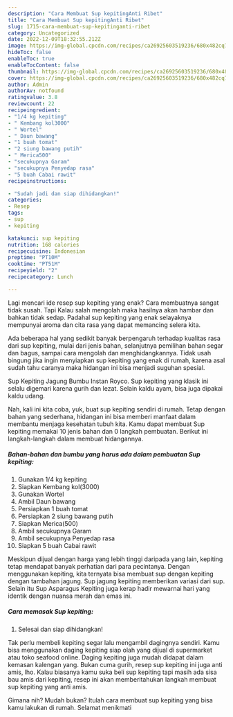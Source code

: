 ```yaml
---
description: "Cara Membuat Sup kepitingAnti Ribet"
title: "Cara Membuat Sup kepitingAnti Ribet"
slug: 1715-cara-membuat-sup-kepitinganti-ribet
category: Uncategorized
date: 2022-12-09T18:32:55.212Z
image: https://img-global.cpcdn.com/recipes/ca26925603519236/680x482cq70/sup-kepiting-foto-resep-utama.jpg
hideToc: false
enableToc: true
enableTocContent: false
thumbnail: https://img-global.cpcdn.com/recipes/ca26925603519236/680x482cq70/sup-kepiting-foto-resep-utama.jpg
cover: https://img-global.cpcdn.com/recipes/ca26925603519236/680x482cq70/sup-kepiting-foto-resep-utama.jpg
author: Admin
authorAv: notfound
ratingvalue: 3.8
reviewcount: 22
recipeingredient:
- "1/4 kg kepiting"
- " Kembang kol3000"
- " Wortel"
- " Daun bawang"
- "1 buah tomat"
- "2 siung bawang putih"
- " Merica500"
- "secukupnya Garam"
- "secukupnya Penyedap rasa"
- "5 buah Cabai rawit"
recipeinstructions:

- "Sudah jadi dan siap dihidangkan!"
categories:
- Resep
tags:
- sup
- kepiting

katakunci: sup kepiting 
nutrition: 168 calories
recipecuisine: Indonesian
preptime: "PT10M"
cooktime: "PT51M"
recipeyield: "2"
recipecategory: Lunch

---
```



Lagi mencari ide resep sup kepiting yang enak? Cara membuatnya sangat tidak susah. Tapi Kalau salah mengolah maka hasilnya akan hambar dan bahkan tidak sedap. Padahal sup kepiting yang enak selayaknya mempunyai aroma dan cita rasa yang dapat memancing selera kita.


Ada beberapa hal yang sedikit banyak berpengaruh terhadap kualitas rasa dari sup kepiting, mulai dari jenis bahan, selanjutnya pemilihan bahan segar dan bagus, sampai cara mengolah dan menghidangkannya. Tidak usah bingung jika ingin menyiapkan sup kepiting yang enak di rumah, karena asal sudah tahu caranya maka hidangan ini bisa menjadi suguhan spesial.

Sup Kepiting Jagung Bumbu Instan Royco. Sup kepiting yang klasik ini selalu digemari karena gurih dan lezat. Selain kaldu ayam, bisa juga dipakai kaldu udang.


Nah, kali ini kita coba, yuk, buat sup kepiting sendiri di rumah. Tetap dengan bahan yang sederhana, hidangan ini bisa memberi manfaat dalam membantu menjaga kesehatan tubuh kita. Kamu dapat membuat Sup kepiting memakai 10 jenis bahan dan 0 langkah pembuatan. Berikut ini langkah-langkah dalam membuat hidangannya.

<!--inarticleads1-->

##### Bahan-bahan dan bumbu yang harus ada dalam pembuatan Sup kepiting:

1. Gunakan 1/4 kg kepiting
1. Siapkan  Kembang kol(3000)
1. Gunakan  Wortel
1. Ambil  Daun bawang
1. Persiapkan 1 buah tomat
1. Persiapkan 2 siung bawang putih
1. Siapkan  Merica(500)
1. Ambil secukupnya Garam
1. Ambil secukupnya Penyedap rasa
1. Siapkan 5 buah Cabai rawit


Meskipun dijual dengan harga yang lebih tinggi daripada yang lain, kepiting tetap mendapat banyak perhatian dari para pecintanya. Dengan menggunakan kepiting, kita ternyata bisa membuat sup dengan kepiting dengan tambahan jagung. Sup jagung kepiting memberikan variasi dari sup. Selain itu Sup Asparagus Kepiting juga kerap hadir mewarnai hari yang identik dengan nuansa merah dan emas ini. 

<!--inarticleads2-->

##### Cara memasak Sup kepiting:


1. Selesai dan siap dihidangkan!

Tak perlu membeli kepiting segar lalu mengambil dagingnya sendiri. Kamu bisa menggunakan daging kepiting siap olah yang dijual di supermarket atau toko seafood online. Daging kepiting juga mudah didapat dalam kemasan kalengan yang. Bukan cuma gurih, resep sup kepiting ini juga anti amis, lho. Kalau biasanya kamu suka beli sup kepiting tapi masih ada sisa bau amis dari kepiting, resep ini akan memberitahukan langkah membuat sup kepiting yang anti amis. 

Gimana nih? Mudah bukan? Itulah cara membuat sup kepiting yang bisa kamu lakukan di rumah. Selamat menikmati
